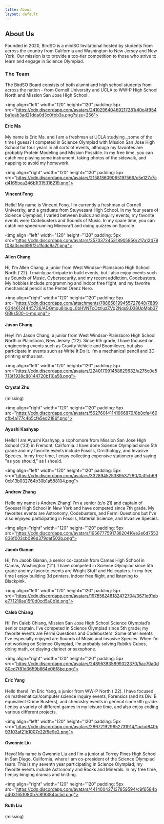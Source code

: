 ```yaml
---
title: About
layout: default
---
```


## About Us

Founded in 2020, BirdSO is a miniSO Invitational hosted by students from across the country from California and Washington to New Jersey and New York. Our mission is to provide a top-tier competition to those who strive to learn and engage in Science Olympiad.

### The Team
The BirdSO Board consists of both alumni and high school students from across the nation - from Cornell University and UCLA to WW-P High School North and Mission San Jose High School.

<img align="left" width="120" height="120" padding: 5px src="https://cdn.discordapp.com/avatars/241029640469217281/40c4f954ba1eab3ad21dda0d3c0fbb3a.png?size=256">

#### Eric Ma
My name is Eric Ma, and I am a freshman at UCLA studying...some of the time I guess? I competed in Science Olympiad with Mission San Jose High School for four years in all sorts of events, although my favorites are probably Protein Modeling and Mission Possible. In my free time, you can catch me playing some instrument, taking photos of the sidewalk, and napping to avoid my homework.
  
<img align="right" width="120" height="120" padding: 5px src="https://cdn.discordapp.com/avatars/215818609065197569/c5e127c7cd4165bea246b1f315316219.png">

#### Vincent Fong
Hello! My name is Vincent Fong. I’m currently a freshman at Cornell University, and a graduate from Stuyvesant High School. In my four years of Science Olympiad, I varied between builds and inquiry events; my favorite events were Codebusters and Sounds of Music. In my spare time, you can catch me speedrunning Minecraft and doing quizzes on Sporcle.

<img align="left" width="120" height="120" padding: 5px src="https://cdn.discordapp.com/avatars/357337245318905856/217a12479f08a3cec699f2c1fcdc8a7f.png">

#### Allen Chang
Hi, I'm Allen Chang, a junior from West Windsor-Plainsboro High School North ('22). I mainly participate in build events, but I also enjoy events such as Sounds of Music, Cybersecurity, and my recent addiction, Codebusters. My hobbies include programming and indoor free flight, and my favorite mechanical pencil is the Pentel Orenz Nero.

<img align="right" width="120" height="120" padding: 5px src="https://cdn.discordapp.com/attachments/788658199455727648/788963446124445726/ADGmqu8IougL0bHVNTcOtzIuzZVq2Nqs9JXI8UpMpb37GBks500-c-mo.png">

#### Jason Chang
Hey! I'm Jason Chang, a junior from West Windsor-Plainsboro High School North in Plainsboro, New Jersey ('22). Since 6th grade, I have focused on engineering events such as Gravity Vehicle and Boomilever, but also participate in events such as Write It Do It. I'm a mechanical pencil and 3D printing enthusiast.

<img align="left" width="120" height="120" padding: 5px src="https://cdn.discordapp.com/avatars/224017091458629632/a275c0e5713f1938c88144720b110a58.png">

#### Crystal Zhu
(missing)

<img align="right" width="120" height="120" padding: 5px src="https://cdn.discordapp.com/avatars/562760141141966879/8b8cfe460cfb4a177c4b5cfe5ed2186f.png">

#### Ayushi Kashyap
Hello! I am Ayushi Kashyap, a sophomore from Mission San Jose High School ('23) in Fremont, California. I have done Science Olympiad since 5th grade and my favorite events include Fossils, Ornithology, and Invasive Species. In my free time, I enjoy collecting expensive stationery and saying "as you should," as I should.

<img align="left" width="120" height="120" padding: 5px src="https://cdn.discordapp.com/avatars/332894525389537280/0a1fcb690cb13b032764b30b1a588104.png">

#### Andrew Zhang
Hello my name is Andrew Zhang! I'm a senior (c/o 21) and captain of Syosset High School in New York and have competed since 7th grade. My favorites events are Astronomy, Codebusters, and Fermi Questions but I've also enjoyed participating in Fossils, Material Science, and Invasive Species.

<img align="right" width="120" height="120" padding: 5px src="https://cdn.discordapp.com/avatars/195677759173820416/e2e6d7553836f003cb096d379daf502b.png">

#### Jacob Gianan
Hi, I'm Jacob Gianan, a senior co-captain from Camas High School in Camas, Washington ('21). I have competed in Science Olympiad since 5th grade and my favorite events are Wright Stuff and Helicopters. In my free time I enjoy building 3d printers, indoor free flight, and listening to Blackpink.

<img align="left" width="120" height="120" padding: 5px src="https://cdn.discordapp.com/avatars/197856248182472704/3671e91ebe771216ae15f0d0cd5a0b1d.png">

#### Caleb Chiang
Hi! I’m Caleb Chiang, Mission San Jose High School Science Olympiad’s senior captain. I’ve competed in Science Olympiad since 5th grade; my favorite events are Fermi Questions and Codebusters. Some other events I’ve especially enjoyed are Sounds of Music and Invasive Species. When I’m not working on Science Olympiad, I’m probably solving Rubik’s Cubes, doing math, or playing clarinet or saxophone.

<img align="right" width="120" height="120" padding: 5px src="https://cdn.discordapp.com/avatars/248953835899322370/5ac70a0d80cd7f81d3659b664e06f8be.png">

#### Eric Yang
Hello there! I'm Eric Yang, a junior from WW-P North ('22). I have focused on mathematical/computer science inquiry events, Forensics (and its Div. B equivalent Crime Busters), and chemistry events in general since 6th grade. I enjoy a variety of different games in my leisure time, and also enjoy coding various different projects.

<img align="left" width="120" height="120" padding: 5px src="https://cdn.discordapp.com/avatars/286721929652731914/1acbd840b93103af21b1007c22f5e9e2.png">

#### Gwennie Liu
Heyo! My name is Gwennie Liu and I'm a junior at Torrey Pines High School in San Diego, California, where I am co-president of the Science Olympiad team. This is my seventh year participating in Science Olympiad; my favorite events include Astronomy and Rocks and Minerals. In my free time, I enjoy binging dramas and knitting.

<img align="right" width="120" height="120" padding: 5px src="https://cdn.discordapp.com/avatars/441400427137859594/c9f6584ba4031651080b7c8f8384bc5d.png">

#### Ruth Liu
(missing)
